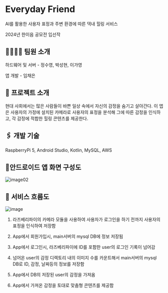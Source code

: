 # Everyday Friend
AI를 활용한 사용자 표정과 주변 환경에 따른 댁내 힐링 서비스


2024년 한이음 공모전 입선작

## 👨‍👩‍👧‍👦 팀원 소개
하드웨어 및 서버 - 정수영, 박성현, 이가영


앱 개발 - 임채은

## 📃 프로젝트 소개
현대 사회에서는 많은 사람들이 바쁜 일상 속에서 자신의 감정을 숨기고 살아간다. 이 앱은 사용자의 가정에 설치된 카메라로 사용자의 표정을 분석해 그에 따른 감정을 인식하고, 각 감정에 적합한 힐링 콘텐츠를 제공한다.


## 🖇️ 개발 기술
RaspberryPi 5, Android Studio, Kotlin, MySQL, AWS


## 📱안드로이드 앱 화면 구성도
![image02](https://github.com/user-attachments/assets/9ea9e5ea-b4c9-4a02-9733-652b779ba553)


## 📨 서비스 흐름도
![image](https://github.com/user-attachments/assets/02bab63d-a2db-4d33-9f7b-933ef7fbb0bc)
1) 라즈베리파이의 카메라 모듈을 사용하여 사용자가 로그인을 하기 전까지 사용자의 표정을 인식하여 저장함

2) App에서 회원가입시, main서버의 mysql DB에 정보 저장됨

3) App에서 로그인시, 라즈베리파이에 ID를 포함한 user의 로그인 기록이 넘어감

4) 넘어온 user의 감정 디렉토리 내의 이미지 수를 카운트해서 main서버의 mysql DB로 ID, 감정, 날짜등의 정보를 저장함

5) App에서 DB의 저장된 user의 감정을 가져옴

6) App에서 가져온 감정을 토대로 맞춤형 콘텐츠를 제공함




